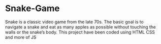 # Snake-Game
Snake is a classic video game from the late 70s. 
The basic goal is to navigate a snake and eat as many apples as possible without touching the walls or the snake’s body.
This project have been coded using HTML CSS and more of JS
